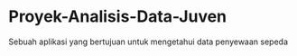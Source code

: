 # Proyek-Analisis-Data-Juven
Sebuah aplikasi yang bertujuan untuk mengetahui data penyewaan sepeda 
